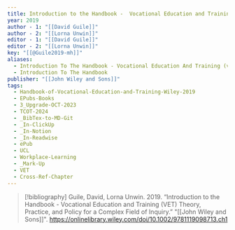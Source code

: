 ```yaml
---
title: Introduction to the Handbook -  Vocational Education and Training (VET) Theory, Practice, and Policy for a Complex Field of Inquiry
year: 2019
author - 1: "[[David Guile]]"
author - 2: "[[Lorna Unwin]]"
editor - 1: "[[David Guile]]"
editor - 2: "[[Lorna Unwin]]"
key: "[[@Guile2019-mh]]"
aliases:
  - Introduction To The Handbook - Vocational Education And Training (vet) Theory, Practice, And Policy For A Complex Field Of Inquiry
  - Introduction To The Handbook
publisher: "[[John Wiley and Sons]]"
tags:
  - Handbook-of-Vocational-Education-and-Training-Wiley-2019
  - EPubs-Books
  - 3_Upgrade-OCT-2023
  - TCOT-2024
  - _BibTex-to-MD-Git
  - _In-ClickUp
  - _In-Notion
  - _In-Readwise
  - ePub
  - UCL
  - Workplace-Learning
  - _Mark-Up
  - VET
  - Cross-Ref-Chapter
---
```


> [!bibliography]
> Guile, David, Lorna Unwin. 2019. “Introduction to the Handbook -  Vocational Education and Training (VET) Theory, Practice, and Policy for a Complex Field of Inquiry.” "[[John Wiley and Sons]]". https://onlinelibrary.wiley.com/doi/10.1002/9781119098713.ch1